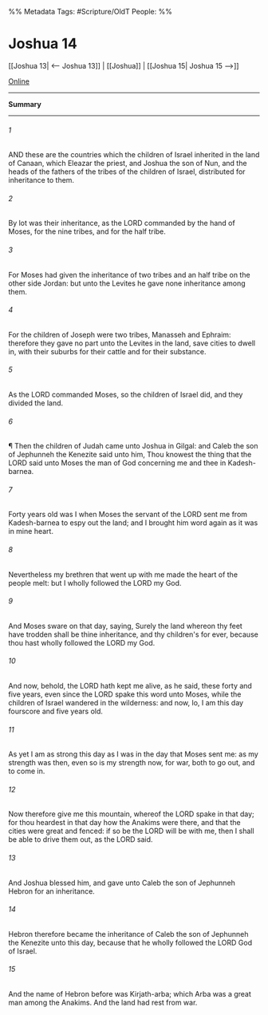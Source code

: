 

%% Metadata
Tags: #Scripture/OldT
People: 
%%
# Joshua 14
[[Joshua 13| <-- Joshua 13]] | [[Joshua]] | [[Joshua 15| Joshua 15 -->]]

[Online](https://churchofjesuschrist.org/study/scriptures/ot/josh/14?lang=eng)

---
__Summary__



---

###### 1
AND these are the countries which the children of Israel inherited in the land of Canaan, which Eleazar the priest, and Joshua the son of Nun, and the heads of the fathers of the tribes of the children of Israel, distributed for inheritance to them.
###### 2
By lot was their inheritance, as the LORD commanded by the hand of Moses, for the nine tribes, and for the half tribe.
###### 3
For Moses had given the inheritance of two tribes and an half tribe on the other side Jordan: but unto the Levites he gave none inheritance among them.
###### 4
For the children of Joseph were two tribes, Manasseh and Ephraim: therefore they gave no part unto the Levites in the land, save cities to dwell in, with their suburbs for their cattle and for their substance.
###### 5
As the LORD commanded Moses, so the children of Israel did, and they divided the land.
###### 6
¶ Then the children of Judah came unto Joshua in Gilgal: and Caleb the son of Jephunneh the Kenezite said unto him, Thou knowest the thing that the LORD said unto Moses the man of God concerning me and thee in Kadesh-barnea.
###### 7
Forty years old was I when Moses the servant of the LORD sent me from Kadesh-barnea to espy out the land; and I brought him word again as it was in mine heart.
###### 8
Nevertheless my brethren that went up with me made the heart of the people melt: but I wholly followed the LORD my God.
###### 9
And Moses sware on that day, saying, Surely the land whereon thy feet have trodden shall be thine inheritance, and thy children's for ever, because thou hast wholly followed the LORD my God.
###### 10
And now, behold, the LORD hath kept me alive, as he said, these forty and five years, even since the LORD spake this word unto Moses, while the children of Israel wandered in the wilderness: and now, lo, I am this day fourscore and five years old.
###### 11
As yet I am as strong this day as I was in the day that Moses sent me: as my strength was then, even so is my strength now, for war, both to go out, and to come in.
###### 12
Now therefore give me this mountain, whereof the LORD spake in that day; for thou heardest in that day how the Anakims were there, and that the cities were great and fenced: if so be the LORD will be with me, then I shall be able to drive them out, as the LORD said.
###### 13
And Joshua blessed him, and gave unto Caleb the son of Jephunneh Hebron for an inheritance.
###### 14
Hebron therefore became the inheritance of Caleb the son of Jephunneh the Kenezite unto this day, because that he wholly followed the LORD God of Israel.
###### 15
And the name of Hebron before was Kirjath-arba; which Arba was a great man among the Anakims.  And the land had rest from war.



